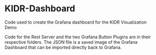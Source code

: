 # KIDR-Dashboard
Code used to create the Grafana dashboard for the KIDR Visualization Demo

Code for the Rest Server and the two Grafana Button Plugins are in their respective folders.
The JSON file is a saved image of the Grafana Dashboard that can be imported directly back to Grafana.
